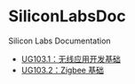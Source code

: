 # SiliconLabsDoc

Silicon Labs Documentation

* [UG103.1：无线应用开发基础](./doc/UG103.1.md)
* [UG103.2：Zigbee 基础](./doc/UG103.2.md)


